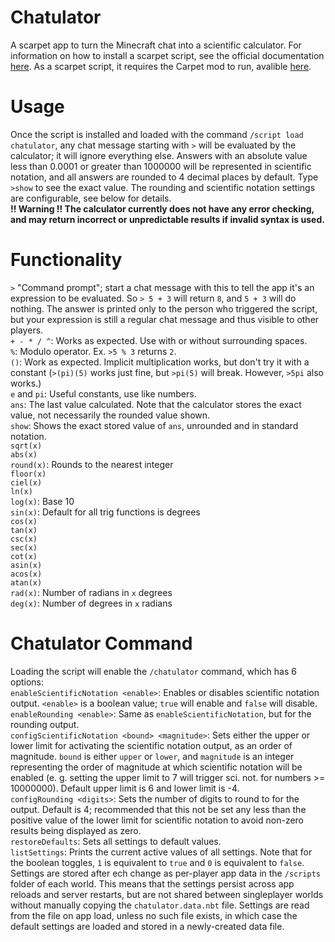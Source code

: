 # Chatulator
A scarpet app to turn the Minecraft chat into a scientific calculator.  For information on how to install a scarpet script, see the official documentation [here](https://github.com/gnembon/fabric-carpet/blob/master/docs/scarpet/language/Overview.md#code-delivery-line-indicators).  As a scarpet script, it requires the Carpet mod to run, avalible [here](https://github.com/gnembon/fabric-carpet/releases).
# Usage
Once the script is installed and loaded with the command `/script load chatulator`, any chat message starting with `>` will be evaluated by the calculator; it will ignore everything else.  Answers with an absolute value less than 0.0001 or greater than 1000000 will be represented in scientific notation, and all answers are rounded to 4 decimal places by default. Type `>show` to see the exact value.  The rounding and scientific notation settings are configurable, see below for details.
<br><b> !! Warning !! The calculator currently does not have any error checking, and may return incorrect or unpredictable results if invalid syntax is used. </b>
# Functionality
`>` "Command prompt"; start a chat message with this to tell the app it's an expression to be evaluated.  So `> 5 + 3` will return `8`, and `5 + 3` will do nothing.  The answer is printed only to the person who triggered the script, but your expression is still a regular chat message and thus visible to other players.
<br>`+ - * / ^`: Works as expected. Use with or without surrounding spaces.
<br>`%`: Modulo operator.  Ex. `>5 % 3` returns `2`.
<br>`()`: Work as expected. Implicit multiplication works, but don't try it with a constant (`>(pi)(5)` works just fine, but `>pi(5)` will break.  However, `>5pi` also works.)
<br>`e` and `pi`: Useful constants, use like numbers.
<br>`ans`: The last value calculated.  Note that the calculator stores the exact value, not necessarily the rounded value shown.
<br>`show`: Shows the exact stored value of `ans`, unrounded and in standard notation.
<br>`sqrt(x)`
<br>`abs(x)`
<br>`round(x)`: Rounds to the nearest integer
<br>`floor(x)`
<br>`ciel(x)`
<br>`ln(x)`
<br>`log(x)`: Base 10
<br>`sin(x)`: Default for all trig functions is degrees
<br>`cos(x)`
<br>`tan(x)`
<br>`csc(x)`
<br>`sec(x)`
<br>`cot(x)`
<br>`asin(x)`
<br>`acos(x)`
<br>`atan(x)`
<br>`rad(x)`: Number of radians in `x` degrees
<br>`deg(x)`: Number of degrees in `x` radians
# Chatulator Command
Loading the script will enable the `/chatulator` command, which has 6 options:
<br>`enableScientificNotation <enable>`: Enables or disables scientific notation output.  `<enable>` is a boolean value; `true` will enable and `false` will disable.
<br>`enableRounding <enable>`: Same as `enableScientificNotation`, but for the rounding output.
<br>`configScientificNotation <bound> <magnitude>`: Sets either the upper or lower limit for activating the scientific notation output, as an order of magnitude. `bound` is either `upper` or `lower`, and `magnitude` is an integer representing the order of magnitude at which scientific notation will be enabled (e. g. setting the upper limit to 7 will trigger sci. not. for numbers >= 10000000). Default upper limit is 6 and lower limit is -4.
<br>`configRounding <digits>`: Sets the number of digits to round to for the output.  Default is 4; recommended that this not be set any less than the positive value of the lower limit for scientific notation to avoid non-zero results being displayed as zero.
<br>`restoreDefaults`: Sets all settings to default values.
<br>`listSettings`: Prints the current active values of all settings.  Note that for the boolean toggles, `1` is equivalent to `true` and `0` is equivalent to `false`.
<br>Settings are stored after ech change as per-player app data in the `/scripts` folder of each world.  This means that the settings persist across app reloads and server restarts, but are not shared between singleplayer worlds without manually copying the `chatulator.data.nbt` file.  Settings are read from the file on app load, unless no such file exists, in which case the default settings are loaded and stored in a newly-created data file.
